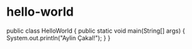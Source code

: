 # hello-world

public class HelloWorld 
{
  public static void main(String[] args)
  {
    System.out.println("Aylin Çakal!");
  }
}


